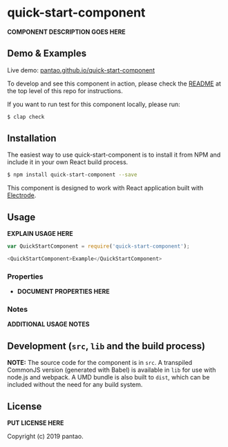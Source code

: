 # quick-start-component

**COMPONENT DESCRIPTION GOES HERE**

## Demo & Examples

Live demo: [pantao.github.io/quick-start-component](http://pantao.github.io/quick-start-component/)

To develop and see this component in action, please check the [README](../../README.md) at the top level of this repo for instructions.

If you want to run test for this component locally, please run:

```bash
$ clap check
```

## Installation

The easiest way to use quick-start-component is to install it from NPM and include it in your own React build process.

```bash
$ npm install quick-start-component --save
```

This component is designed to work with React application built with [Electrode]. 

## Usage

**EXPLAIN USAGE HERE**

```js
var QuickStartComponent = require('quick-start-component');

<QuickStartComponent>Example</QuickStartComponent>
```

### Properties

-   **DOCUMENT PROPERTIES HERE**

### Notes

**ADDITIONAL USAGE NOTES**

## Development (`src`, `lib` and the build process)

**NOTE:** The source code for the component is in `src`. A transpiled CommonJS version (generated with Babel) is available in `lib` for use with node.js and webpack. A UMD bundle is also built to `dist`, which can be included without the need for any build system.

## License

**PUT LICENSE HERE**

Copyright (c) 2019 pantao.


[Electrode]: https://docs.electrode.io/overview/what-is-electrode.html

